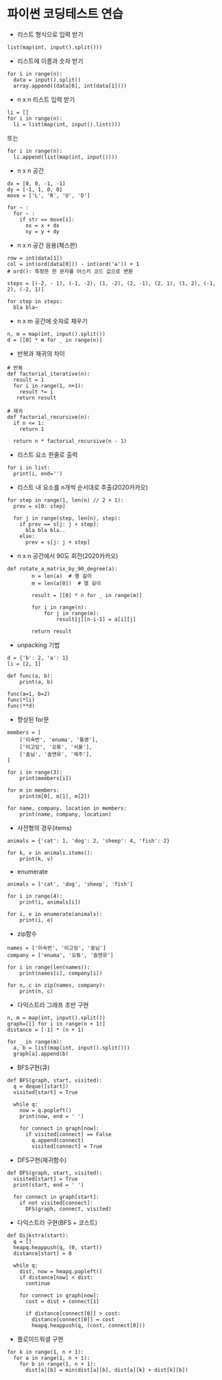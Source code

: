 # 파이썬 코딩테스트 연습

- 리스트 형식으로 입력 받기

<pre><code>list(map(int, input().split()))
</code></pre>

- 리스트에 이름과 숫자 받기
```
for i in range(n):
  data = input().split()
  array.append((data[0], int(data[1])))
```

- n x n 리스트 입력 받기
```
li = []
for i in range(n):
  li = list(map(int, input().list()))
```
또는
```
for i in range(n):
  li.append(list(map(int, input())))
```

- n x n 공간
```
dx = [0, 0, -1, -1]
dy = [-1, 1, 0, 0]
move = ['L', 'R', 'U', 'D']

for ~ :
  for ~ :
    if str == move[i]:
      nx = x + dx
      ny = y + dy
```

- n x n 공간 응용(체스판)
```
row = int(data[1])
col = int(ord(data[0])) - int(ord('a')) + 1
# ord(): 특정한 한 문자를 아스키 코드 값으로 변환

steps = [(-2, - 1), (-1, -2), (1, -2), (2, -1), (2, 1), (1, 2), (-1, 2), (-2, 1)]

for step in steps:
  bla bla~
```

- n x m 공간에 숫자로 채우기
```
n, m = map(int, input().split())
d = [[0] * m for _ in range(n)]
```

- 반복과 재귀의 차이
```
# 반복
def factorial_iterative(n):
  result = 1
  for i in range(1, n+1):
    result *= i
   return result
   
# 재귀
def factorial_recursive(n):
  if n <= 1:
    return 1
   
  return n * factorial_recursive(n - 1)
```


- 리스트 요소 한줄로 출력
```
for i in list:
  print(i, end='')
```


- 리스트 내 요소를 n개씩 순서대로 추출(2020카카오)
```
for step in range(1, len(n) // 2 + 1):
  prev = s[0: step]
  
  for j in range(step, len(n), step):
    if prev == s[j: j + step]:
      bla bla bla..
    else:
      prev = s[j: j + step]
```


- n x n 공간에서 90도 회전(2020카카오)
```
def rotate_a_matrix_by_90_degree(a):
        n = len(a)  # 행 길이
        m = len(a[0])  # 열 길이
        
        result = [[0] * n for _ in range(m)]
        
        for i in range(n):
            for j in range(m):
                result[j][n-i-1] = a[i][j]
                
        return result
```

- unpacking 기법
```
d = {'b': 2, 'a': 1}
li = [2, 1]

def func(a, b):
    print(a, b)

func(a=1, b=2)
func(*li)
func(**d)
```

- 향상된 for문
```
members = [
    ['이숙번', 'enuma', '통영'],
    ['이고잉', '오튜', '서울'],
    ['솔님', '솔앤유', '제주'],
]

for i in range(3):
    print(members[i])

for m in members:
    print(m[0], m[1], m[2])
    
for name, company, location in members:
    print(name, company, location)
```

- 사전형의 경우(items)
```
animals = {'cat': 1, 'dog': 2, 'sheep': 4, 'fish': 2}

for k, v in animals.items():
    print(k, v)
```

- enumerate
```
animals = ['cat', 'dog', 'sheep', 'fish']

for i in range(4):
    print(i, animals[i])

for i, e in enumerate(animals):
    print(i, e)
```

- zip함수
```
names = ['이숙번', '이고잉', '솔님']
company = ['enuma', '오튜', '솔앤유']

for i in range(len(names)):
    print(names[i], company[i])

for n, c in zip(names, company):
    print(n, c)
```

- 다익스트라 그래프 초반 구현
```
n, m = map(int, input().split())
graph=[[] for i in range(n + 1)]
distance = [-1] * (n + 1)

for _ in range(m):
  a, b = list(map(int, input().split()))
  graph[a].append(b)
```

- BFS구현(큐)
```
def BFS(graph, start, visited):
  q = deque([start])
  visited[start] = True

  while q:
    now = q.popleft()
    print(now, end = ' ')

    for connect in graph[now]:
      if visited[connect] == False
        q.append(connect)
        visited[connect] = True
```

- DFS구현(재귀함수)
```
def DFS(graph, start, visited):
  visited[start] = True
  print(start, end = ' ')

  for connect in graph[start]:
    if not visited[connect]:
      DFS(graph, connect, visited)
```

- 다익스트라 구현(BFS + 코스트)
```
def Dijkstra(start):
  q = []
  heapq.heappush(q, (0, start))
  distance[start] = 0

  while q:
    dist, now = heapq.popleft()
    if distance[now] < dist:
      continue

    for connect in graph[now]:
      cost = dist + connect[1]

      if distance[connect[0]] > cost:
        distance[connect[0]] = cost
        heapq.heappush(q, (cost, connect[0]))
```

- 플로이드워셜 구현
```
for k in range(1, n + 1):
  for a in range(1, n + 1):
    for b in range(1, n + 1):
      dist[a][b] = min(dist[a][b], dist[a][k] + dist[k][b])
```
